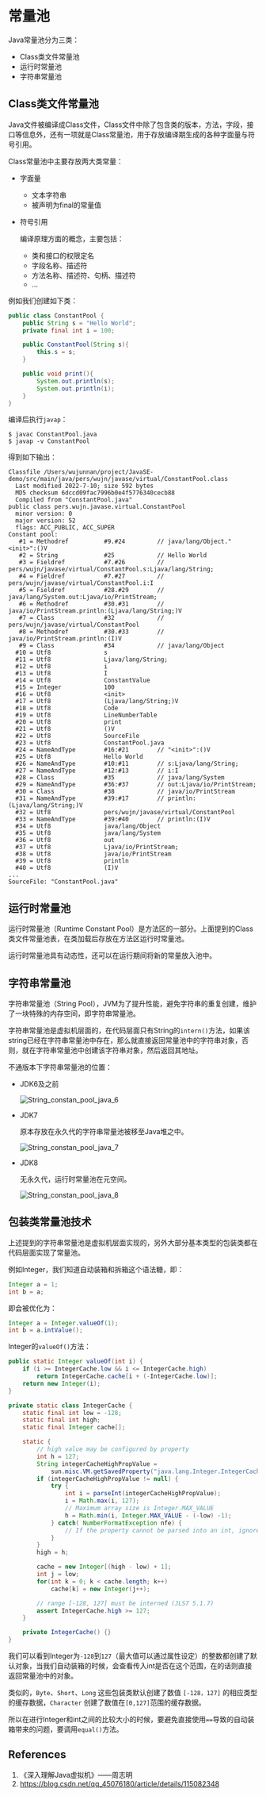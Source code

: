 # 常量池

Java常量池分为三类：

- Class类文件常量池
- 运行时常量池
- 字符串常量池

## Class类文件常量池

Java文件被编译成Class文件，Class文件中除了包含类的版本，方法，字段，接口等信息外，还有一项就是Class常量池，用于存放编译期生成的各种字面量与符号引用。

Class常量池中主要存放两大类常量：

- 字面量

  - 文本字符串
  - 被声明为final的常量值

- 符号引用

  编译原理方面的概念，主要包括：

  - 类和接口的权限定名
  - 字段名称、描述符
  - 方法名称、描述符、句柄、描述符
  - ...

例如我们创建如下类：

```java
public class ConstantPool {
    public String s = "Hello World";
    private final int i = 100;

    public ConstantPool(String s){
        this.s = s;
    }

    public void print(){
        System.out.println(s);
        System.out.println(i);
    }
}
```

编译后执行`javap`：

```
$ javac ConstantPool.java
$ javap -v ConstantPool
```

得到如下输出：

```
Classfile /Users/wujunnan/project/JavaSE-demo/src/main/java/pers/wujn/javase/virtual/ConstantPool.class
  Last modified 2022-7-10; size 592 bytes
  MD5 checksum 6dccd09fac7996b0e4f5776340cecb88
  Compiled from "ConstantPool.java"
public class pers.wujn.javase.virtual.ConstantPool
  minor version: 0
  major version: 52
  flags: ACC_PUBLIC, ACC_SUPER
Constant pool:
   #1 = Methodref          #9.#24         // java/lang/Object."<init>":()V
   #2 = String             #25            // Hello World
   #3 = Fieldref           #7.#26         // pers/wujn/javase/virtual/ConstantPool.s:Ljava/lang/String;
   #4 = Fieldref           #7.#27         // pers/wujn/javase/virtual/ConstantPool.i:I
   #5 = Fieldref           #28.#29        // java/lang/System.out:Ljava/io/PrintStream;
   #6 = Methodref          #30.#31        // java/io/PrintStream.println:(Ljava/lang/String;)V
   #7 = Class              #32            // pers/wujn/javase/virtual/ConstantPool
   #8 = Methodref          #30.#33        // java/io/PrintStream.println:(I)V
   #9 = Class              #34            // java/lang/Object
  #10 = Utf8               s
  #11 = Utf8               Ljava/lang/String;
  #12 = Utf8               i
  #13 = Utf8               I
  #14 = Utf8               ConstantValue
  #15 = Integer            100
  #16 = Utf8               <init>
  #17 = Utf8               (Ljava/lang/String;)V
  #18 = Utf8               Code
  #19 = Utf8               LineNumberTable
  #20 = Utf8               print
  #21 = Utf8               ()V
  #22 = Utf8               SourceFile
  #23 = Utf8               ConstantPool.java
  #24 = NameAndType        #16:#21        // "<init>":()V
  #25 = Utf8               Hello World
  #26 = NameAndType        #10:#11        // s:Ljava/lang/String;
  #27 = NameAndType        #12:#13        // i:I
  #28 = Class              #35            // java/lang/System
  #29 = NameAndType        #36:#37        // out:Ljava/io/PrintStream;
  #30 = Class              #38            // java/io/PrintStream
  #31 = NameAndType        #39:#17        // println:(Ljava/lang/String;)V
  #32 = Utf8               pers/wujn/javase/virtual/ConstantPool
  #33 = NameAndType        #39:#40        // println:(I)V
  #34 = Utf8               java/lang/Object
  #35 = Utf8               java/lang/System
  #36 = Utf8               out
  #37 = Utf8               Ljava/io/PrintStream;
  #38 = Utf8               java/io/PrintStream
  #39 = Utf8               println
  #40 = Utf8               (I)V
...
SourceFile: "ConstantPool.java"
```

## 运行时常量池

运行时常量池（Runtime Constant Pool）是方法区的一部分。上面提到的Class类文件常量池表，在类加载后存放在方法区运行时常量池。

运行时常量池具有动态性，还可以在运行期间将新的常量放入池中。

## 字符串常量池

字符串常量池（String Pool），JVM为了提升性能，避免字符串的重复创建，维护了一块特殊的内存空间，即字符串常量池。

字符串常量池是虚拟机层面的，在代码层面只有String的`intern()`方法，如果该string已经在字符串常量池中存在，那么就直接返回常量池中的字符串对象，否则，就在字符串常量池中创建该字符串对象，然后返回其地址。

不通版本下字符串常量池的位置：

- JDK6及之前

  ![String_constan_pool_java_6](%E5%B8%B8%E9%87%8F%E6%B1%A0_assets/String_constan_pool_java_6.png 'JDK6及之前字符串常量池位置')

- JDK7

  原本存放在永久代的字符串常量池被移至Java堆之中。

  ![String_constan_pool_java_7](%E5%B8%B8%E9%87%8F%E6%B1%A0_assets/String_constan_pool_java_7.png 'JDK7字符串常量池位置')

- JDK8

  无永久代，运行时常量池在元空间。

  ![String_constan_pool_java_8](%E5%B8%B8%E9%87%8F%E6%B1%A0_assets/String_constan_pool_java_8.png 'JDK8字符串常量池位置')

## 包装类常量池技术

上述提到的字符串常量池是虚拟机层面实现的，另外大部分基本类型的包装类都在代码层面实现了常量池。

例如Integer，我们知道自动装箱和拆箱这个语法糖，即：

```java
Integer a = 1;
int b = a;
```

即会被优化为：

```java
Integer a = Integer.valueOf(1);
int b = a.intValue();
```

Integer的`valueOf()`方法：

```java
public static Integer valueOf(int i) {
    if (i >= IntegerCache.low && i <= IntegerCache.high)
        return IntegerCache.cache[i + (-IntegerCache.low)];
    return new Integer(i);
}
```

```java
private static class IntegerCache {
    static final int low = -128;
    static final int high;
    static final Integer cache[];

    static {
        // high value may be configured by property
        int h = 127;
        String integerCacheHighPropValue =
            sun.misc.VM.getSavedProperty("java.lang.Integer.IntegerCache.high");
        if (integerCacheHighPropValue != null) {
            try {
                int i = parseInt(integerCacheHighPropValue);
                i = Math.max(i, 127);
                // Maximum array size is Integer.MAX_VALUE
                h = Math.min(i, Integer.MAX_VALUE - (-low) -1);
            } catch( NumberFormatException nfe) {
                // If the property cannot be parsed into an int, ignore it.
            }
        }
        high = h;

        cache = new Integer[(high - low) + 1];
        int j = low;
        for(int k = 0; k < cache.length; k++)
            cache[k] = new Integer(j++);

        // range [-128, 127] must be interned (JLS7 5.1.7)
        assert IntegerCache.high >= 127;
    }

    private IntegerCache() {}
}
```

我们可以看到Integer为`-128`到`127`（最大值可以通过属性设定）的整数都创建了默认对象，当我们自动装箱的时候，会查看传入int是否在这个范围，在的话则直接返回常量池中的对象。

类似的，`Byte`、`Short`、`Long` 这些包装类默认创建了数值 `[-128，127]` 的相应类型的缓存数据，`Character` 创建了数值在`[0,127]`范围的缓存数据。

所以在进行Integer和int之间的比较大小的时候，要避免直接使用`==`导致的自动装箱带来的问题，要调用`equal()`方法。

## References

1. 《深入理解Java虚拟机》——周志明
2. https://blog.csdn.net/qq_45076180/article/details/115082348

